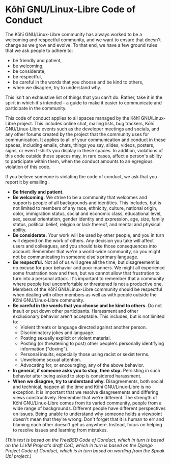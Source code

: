 # Kōhī GNU/Linux-Libre Code of Conduct

The Kōhī GNU/Linux-Libre community has always worked to be a welcoming and respectful community, and we want to ensure that doesn't change as we grow and evolve. To that end, we have a few ground rules that we ask people to adhere to:

- be friendly and patient,
- be welcoming,
- be considerate,
- be respectful,
- be careful in the words that you choose and be kind to others,
- when we disagree, try to understand why.

This isn't an exhaustive list of things that you can't do. Rather, take it in the spirit in which it's intended - a guide to make it easier to communicate and participate in the community.

This code of conduct applies to all spaces managed by the Kōhī GNU/Linux-Libre project. This includes online chat, mailing lists, bug trackers, Kōhī GNU/Linux-Libre events such as the developer meetings and socials, and any other forums created by the project that the community uses for communication. It applies to all of your communication and conduct in these spaces, including emails, chats, things you say, slides, videos, posters, signs, or even t-shirts you display in these spaces. In addition, violations of this code outside these spaces may, in rare cases, affect a person's ability to participate within them, when the conduct amounts to an egregious violation of this code.

If you believe someone is violating the code of conduct, we ask that you report it by emailing .

- **Be friendly and patient.**
- **Be welcoming.** We strive to be a community that welcomes and supports people of all backgrounds and identities. This includes, but is not limited to members of any race, ethnicity, culture, national origin, color, immigration status, social and economic class, educational level, sex, sexual orientation, gender identity and expression, age, size, family status, political belief, religion or lack thereof, and mental and physical ability.
- **Be considerate.** Your work will be used by other people, and you in turn will depend on the work of others. Any decision you take will affect users and colleagues, and you should take those consequences into account. Remember that we're a world-wide community, so you might not be communicating in someone else's primary language.
- **Be respectful.** Not all of us will agree all the time, but disagreement is no excuse for poor behavior and poor manners. We might all experience some frustration now and then, but we cannot allow that frustration to turn into a personal attack. It's important to remember that a community where people feel uncomfortable or threatened is not a productive one. Members of the Kōhī GNU/Linux-Libre community should be respectful when dealing with other members as well as with people outside the Kōhī GNU/Linux-Libre community.
- **Be careful in the words that you choose and be kind to others.** Do not insult or put down other participants. Harassment and other exclusionary behavior aren't acceptable. This includes, but is not limited to:
  - Violent threats or language directed against another person.
  - Discriminatory jokes and language.
  - Posting sexually explicit or violent material.
  - Posting (or threatening to post) other people's personally identifying information ("doxing").
  - Personal insults, especially those using racist or sexist terms.
  - Unwelcome sexual attention.
  - Advocating for, or encouraging, any of the above behavior.
- **In general, if someone asks you to stop, then stop.** Persisting in such behavior after being asked to stop is considered harassment.
- **When we disagree, try to understand why.** Disagreements, both social and technical, happen all the time and Kōhī GNU/Linux-Libre is no exception. It is important that we resolve disagreements and differing views constructively. Remember that we're different. The strength of Kōhī GNU/Linux-Libre comes from its varied community, people from a wide range of backgrounds. Different people have different perspectives on issues. Being unable to understand why someone holds a viewpoint doesn't mean that they're wrong. Don't forget that it is human to err and blaming each other doesn't get us anywhere. Instead, focus on helping to resolve issues and learning from mistakes.

_(This text is based on the FreeBSD Code of Conduct, which in turn is based on the LLVM Project's draft CoC, which in turn is based on the Django Project Code of Conduct, which is in turn based on wording from the Speak Up! project.)_
